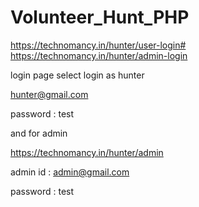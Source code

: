 # Volunteer_Hunt_PHP

https://technomancy.in/hunter/user-login#
https://technomancy.in/hunter/admin-login

login page select login as hunter

hunter@gmail.com

password : test


and for admin

https://technomancy.in/hunter/admin

admin id : admin@gmail.com

password : test

